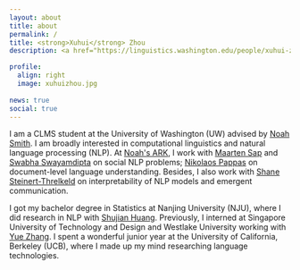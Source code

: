 ```yaml
---
layout: about
title: about
permalink: /
title: <strong>Xuhui</strong> Zhou 
description: <a href="https://linguistics.washington.edu/people/xuhui-zhou">NLP master at the University of Washington</a>. 

profile:
  align: right
  image: xuhuizhou.jpg
  
news: true
social: true
---
```

I am a CLMS student at the University of Washington (UW) advised by [Noah Smith](https://homes.cs.washington.edu/~nasmith/). I am broadly interested in computational linguistics and natural language processing (NLP). At [Noah's ARK](http://www.ark.cs.washington.edu/), I work with [Maarten Sap](https://homes.cs.washington.edu/~msap/index.html) and [Swabha Swayamdipta](https://swabhs.com/) on social NLP problems; [Nikolaos Pappas](https://nik0spapp.github.io/) on document-level language understanding. Besides, I also work with [Shane Steinert-Threlkeld](https://www.shane.st/) on interpretability of NLP models and emergent communication.

I got my bachelor degree in Statistics at Nanjing University (NJU), where I did research in NLP with [Shujian Huang](http://nlp.nju.edu.cn/huangsj/). Previously, I interned at Singapore University of Technology and Design and Westlake University working with [Yue Zhang](https://frcchang.github.io/). I spent a wonderful junior year at the University of California, Berkeley (UCB), where I made up my mind researching language technologies.  

